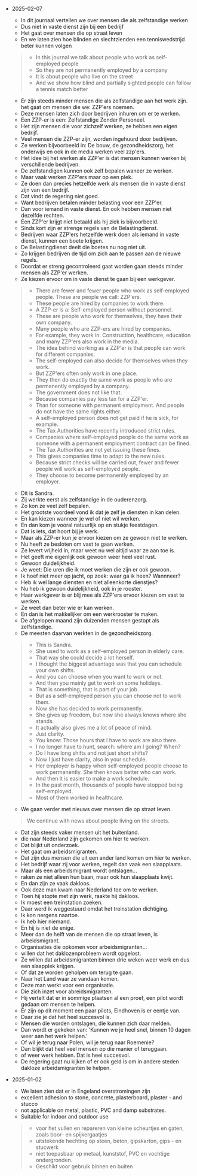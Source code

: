 - 2025-02-07 

    - In dit journaal vertellen we over mensen die als zelfstandige werken
    - Dus niet in vaste dienst zijn bij een bedrijf
    - Het gaat over mensen die op straat leven
    - En we laten zien hoe blinden en slechtzienden een tenniswedstrijd beter kunnen volgen

    > - In this journal we talk about people who work as self-employed people
    > - So they are not permanently employed by a company
    > - It is about people who live on the street
    > - And we show how blind and partially sighted people can follow a tennis match better
 
    - Er zijn steeds minder mensen die als zelfstandige aan het werk zijn. het gaat om mensen die we: ZZP'ers noemen. 
    - Deze mensen laten zich door bedrijven inhuren om er te werken. 
    - Een ZZP-er is een: Zelfstandige Zonder Personeel. 
    - Het zijn mensen die voor zichzelf werken, ze hebben een eigen bedrijf.
    - Veel mensen die ZZP-er zijn, worden ingehuurd door bedrijven.
    - Ze werken bijvoorbeeld in: De bouw, de gezondheidszorg, het onderwijs en ook in de media werken veel zzp'ers.
    - Het idee bij het werken als ZZP'er is dat mensen kunnen werken bij verschillende bedrijven. 
    - De zelfstandigen kunnen ook zelf bepalen waneer ze werken.
    - Maar vaak werken ZZP'ers maar op een plek. 
    - Ze doen dan precies hetzelfde werk als mensen die in vaste dienst zijn van een bedrijf. 
    - Dat vindt de regering niet goed. 
    - Want bedrijven betalen minder belasting voor een ZZP'er. 
    - Dan voor iemand in vaste dienst. En ook hebben mensen niet dezelfde rechten. 
    - Een ZZP'er krijgt niet betaald als hij ziek is bijvoorbeeld. 
    - Sinds kort zijn er strenge regels van de Belastingdienst. 
    - Bedrijven waar ZZP'ers hetzelfde werk doen als iemand in vaste dienst, kunnen een boete krijgen. 
    - De Belastingdienst deelt die boetes nu nog niet uit. 
    - Zo krijgen bedrijven de tijd om zich aan te passen aan de nieuwe regels. 
    - Doordat er streng gecontroleerd gaat worden gaan steeds minder mensen als ZZP'er werken. 
    - Ze kiezen ervoor om in vaste dienst te gaan bij een werkgever. 

    > - There are fewer and fewer people who work as self-employed people. These are people we call: ZZP'ers.
    > - These people are hired by companies to work there.
    > - A ZZP-er is a: Self-employed person without personnel.
    > - These are people who work for themselves, they have their own company.
    > - Many people who are ZZP-ers are hired by companies.
    > - For example, they work in: Construction, healthcare, education and many ZZP'ers also work in the media.
    > - The idea behind working as a ZZP'er is that people can work for different companies.
    > - The self-employed can also decide for themselves when they work.
    > - But ZZP'ers often only work in one place.
    > - They then do exactly the same work as people who are permanently employed by a company. 
    > - The government does not like that.
    > - Because companies pay less tax for a ZZP'er.
    > - Than for someone with permanent employment. And people do not have the same rights either. 
    > - A self-employed person does not get paid if he is sick, for example. 
    > - The Tax Authorities have recently introduced strict rules.
    > - Companies where self-employed people do the same work as someone with a permanent employment contract can be fined.
    > - The Tax Authorities are not yet issuing these fines.
    > - This gives companies time to adapt to the new rules.
    > - Because strict checks will be carried out, fewer and fewer people will work as self-employed people.
    > - They choose to become permanently employed by an employer.

    - Dit is Sandra. 
    - Zij werkte eerst als zelfstandige in de ouderenzorg. 
    - Zo kon ze veel zelf bepalen. 
    - Het grootste voordeel vond ik dat je zelf je diensten in kan delen.
    - En kan kiezen wanneer je wel of niet wil werken. 
    - En dan kom je vooral natuurlijk op en stukje feestdagen. 
    - Dat is iets, dat hoort bij je werk. 
    - Maar als ZZP-er kun je ervoor kiezen om ze gewoon niet te werken. 
    - Nu heeft ze besloten om vast te gaan werken.
    - Ze levert vrijheid in, maar weet nu wel altijd waar ze aan toe is.
    - Het geeft me eigenlijk ook gewoon weer heel veel rust.
    - Gewoon duidelijkheid.
    - Je weet: Die uren die ik moet werken die zijn er ook gewoon.
    - Ik hoef niet meer op jacht, op zoek: waar ga ik heen? Wannneer?
    - Heb ik wel lange diensten en niet alleenkorte dienstjes?
    - Nu heb ik gewoon duidelijkheid, ook in je rooster.
    - Haar werkgever is er blij mee als ZZP'ers ervoor kiezen om vast te werken.
    - Ze weet dan beter wie er kan werken.
    - En dan is het makkelijker om een werkrooster te maken.
    - De afgelopen maand zijn duizenden mensen gestopt als zelfstandige.
    - De meesten daarvan werkten in de gezondheidszorg.

    > - This is Sandra.
    > - She used to work as a self-employed person in elderly care.
    > - That way she could decide a lot herself.
    > - I thought the biggest advantage was that you can schedule your own shifts.
    > - And you can choose when you want to work or not.
    > - And then you mainly get to work on some holidays.
    > - That is something, that is part of your job.
    > - But as a self-employed person you can choose not to work them.
    > - Now she has decided to work permanently.
    > - She gives up freedom, but now she always knows where she stands.
    > - It actually also gives me a lot of peace of mind.
    > - Just clarity.
    > - You know: Those hours that I have to work are also there.
    > - I no longer have to hunt, search: where am I going? When?
    > - Do I have long shifts and not just short shifts?
    > - Now I just have clarity, also in your schedule.
    > - Her employer is happy when self-employed people choose to work permanently. She then knows better who can work.
    > - And then it is easier to make a work schedule.
    > - In the past month, thousands of people have stopped being self-employed.
    > - Most of them worked in healthcare.

    - We gaan verder met nieuws over mensen die op straat leven. 
     > We continue with news about people living on the streets.
    - Dat zijn steeds vaker mensen uit het buitenland.
    - die naar Nederland zijn gekomen om hier te werken.
    - Dat blijkt uit onderzoek.
    - Het gaat om arbeidsmigranten.
    - Dat zijn dus mensen die uit een ander land komen om hier te werken.
    - Het bedrijf waar zij voor werken, regelt dan vaak een slaapplaats.
    - Maar als een arbeidsmigrant wordt ontslagen... 
    - raken ze niet alleen hun baan, maar ook hun slaapplaats kwijt.
    - En dan zijn ze vaak dakloos.
    - Ook deze man kwam naar Nederland toe om te werken.
    - Toen hij stopte met zijn werk, raakte hij dakloos.
    - Ik moest een treinstation zoeken.
    - Daar werd ik weggestuurd omdat het treinstation dichtiging.
    - Ik kon nergens naartoe. 
    - Ik heb hier niemand.
    - En hij is niet de enige.
    - Meer dan de helft van de mensen die op straat leven, is arbeidsmigrant.
    - Organisaties die opkomen voor arbeidsmigranten...
    - willen dat het daklozenprobleem wordt opgelost.
    - Ze willen dat arbeidsmigranten binnen drie weken weer werk en dus een slaapplek krijgen.
    - Of dat ze worden geholpen om terug te gaan.
    - Naar het Land waar ze vandaan komen.
    - Deze man werkt voor een organisatie.
    - Die zich inzet voor abreidsmigranten.
    - Hij vertelt dat er in sommige plaatsen al een proef, een pilot wordt gedaan om mensen te helpen.
    - Er zijn op dit moment een paar pilots, Eindhoven is er eentje van.
    - Daar zie je dat het heel succesvol is.
    - Mensen die worden ontslagen, die kunnen zich daar melden.
    - Dan wordt er gekeken van: 'Kunnen we je heel snel, binnen 10 dagen weer aan het werk helpen.'
    - Of wil je terug naar Polen, wil je terug naar Roemenie?
    - Dan blijkt dat heel veel mensen op die manier of teruggaan.
    - of weer werk hebben. Dat is heel succesvol.
    - De regering gaat nu kijken of er ook geld is om in andere steden dakloze arbeidsmigranten te helpen.
 
- 2025-01-02

    - We laten zien dat er in Engeland overstromingen zijn
    - excellent adhesion to stone, concrete, plasterboard, plaster - and stucco
    - not applicable on metal, plastic, PVC and damp substrates.
    - Suitable for indoor and outdoor use

    > - voor het vullen en repareren van kleine scheurtjes en gaten, zoals boor- en spijkergaatjes
    > - uitstekende hechting op steen, beton, gipskarton, gips - en stucwerk
    > - niet toepasbaar op metaal, kunststof, PVC en vochtige ondergronden.
    > - Geschikt voor gebruik binnen en buiten
